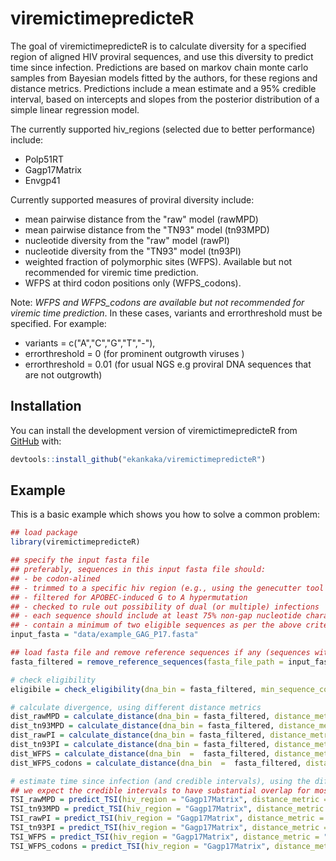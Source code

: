 
# viremictimepredicteR

<!-- badges: start -->
<!-- badges: end -->

The goal of viremictimepredicteR is to calculate diversity for a specified region of aligned HIV proviral sequences, and use this diversity to predict time since infection. Predictions are based on markov chain monte carlo samples from Bayesian models fitted by the authors, for these regions and distance metrics. Predictions include a mean estimate and a 95% credible interval, based on intercepts and slopes from the posterior distribution of a simple linear regression model.

The currently supported hiv_regions (selected due to better performance) include:
- Polp51RT
- Gagp17Matrix
- Envgp41

Currently supported measures of proviral diversity include:
- mean pairwise distance from the "raw" model (rawMPD)
- mean pairwise distance from the "TN93" model (tn93MPD)
- nucleotide diversity from the "raw" model (rawPI)
- nucleotide diversity from the "TN93" model (tn93PI)
- weighted fraction of polymorphic sites (WFPS). Available but not recommended for viremic time prediction.
- WFPS at third codon positions only (WFPS_codons). 

Note: *WFPS and WFPS_codons are available but not recommended for viremic time prediction*.
In these cases, variants and errorthreshold must be specified. 
 For example:
- variants = c("A","C","G","T","-"), 
- errorthreshold = 0 (for prominent outgrowth viruses )
- errorthreshold = 0.01 (for usual NGS e.g proviral DNA sequences that are not outgrowth)

## Installation

You can install the development version of viremictimepredicteR from [GitHub](https://github.com/) with: 

``` r
devtools::install_github("ekankaka/viremictimepredicteR")
```

## Example

This is a basic example which shows you how to solve a common problem:

``` r
## load package
library(viremictimepredicteR)

## specify the input fasta file
## preferably, sequences in this input fasta file should:
## - be codon-alined 
## - trimmed to a specific hiv region (e.g., using the genecutter tool from los-alamos hiv website, or a similar tool).
## - filtered for APOBEC-induced G to A hypermutation
## - checked to rule out possibility of dual (or multiple) infections
## - each sequence should include at least 75% non-gap nucleotide characters (A,C,G,T) across the width of the alignment.
## - contain a minimum of two eligible sequences as per the above criteria, excluding reference sequence(s).
input_fasta = "data/example_GAG_P17.fasta"

## load fasta file and remove reference sequences if any (sequences with pattern "Ref", or "HXB2" in the headers)
fasta_filtered = remove_reference_sequences(fasta_file_path = input_fasta)

# check eligibility
eligibile = check_eligibility(dna_bin = fasta_filtered, min_sequence_count = 2, min_seq_width = 9)

# calculate divergence, using different distance metrics
dist_rawMPD = calculate_distance(dna_bin = fasta_filtered, distance_metric = "rawMPD", min_sequence_count = 2, min_seq_width = 9)
dist_tn93MPD = calculate_distance(dna_bin = fasta_filtered, distance_metric = "tn93MPD", min_sequence_count = 2, min_seq_width = 9)
dist_rawPI = calculate_distance(dna_bin = fasta_filtered, distance_metric = "rawPI", min_sequence_count = 2, min_seq_width = 9)
dist_tn93PI = calculate_distance(dna_bin = fasta_filtered, distance_metric = "tn93PI", min_sequence_count = 2, min_seq_width = 9)
dist_WFPS = calculate_distance(dna_bin  =  fasta_filtered, distance_metric  =  "WFPS", min_sequence_count = 2, min_seq_width = 9, errorthreshold = 0, variants = c("A","C","G","T","-"))
dist_WFPS_codons = calculate_distance(dna_bin  =  fasta_filtered, distance_metric  =  "WFPS_codons", min_sequence_count = 2, min_seq_width = 9, errorthreshold = 0, variants = c("A","C","G","T","-"))

# estimate time since infection (and credible intervals), using the different distance metrics
## we expect the credible intervals to have substantial overlap for most of these distance metrics
TSI_rawMPD = predict_TSI(hiv_region = "Gagp17Matrix", distance_metric = "rawMPD", x_new = dist_rawMPD)
TSI_tn93MPD = predict_TSI(hiv_region = "Gagp17Matrix", distance_metric = "tn93MPD", x_new = dist_tn93MPD)
TSI_rawPI = predict_TSI(hiv_region = "Gagp17Matrix", distance_metric = "rawPI", x_new = dist_rawPI)
TSI_tn93PI = predict_TSI(hiv_region = "Gagp17Matrix", distance_metric = "tn93PI", x_new = dist_tn93PI)
TSI_WFPS = predict_TSI(hiv_region = "Gagp17Matrix", distance_metric = "WFPS", x_new = dist_WFPS)
TSI_WFPS_codons = predict_TSI(hiv_region = "Gagp17Matrix", distance_metric = "WFPS_codons", x_new = dist_WFPS_codons)
```

